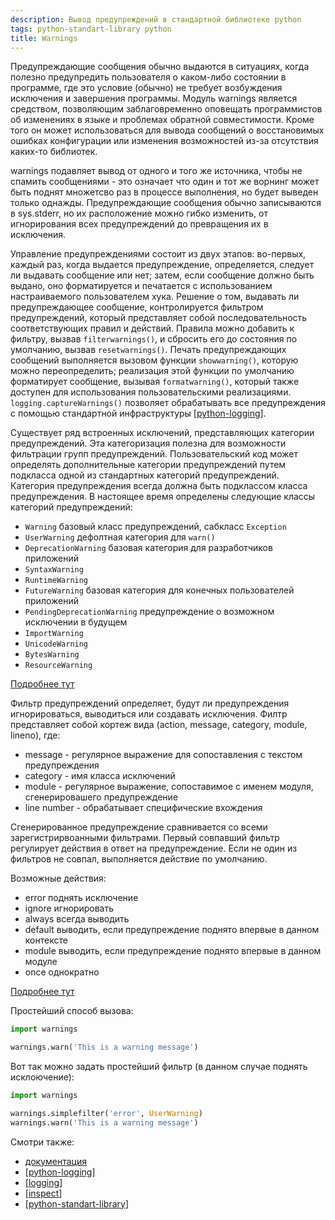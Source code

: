 ```yaml
---
description: Вывод предупреждений в стандартной библиотеке python
tags: python-standart-library python
title: Warnings
---
```

Предупреждающие сообщения обычно выдаются в ситуациях, когда полезно предупредить пользователя о каком-либо состоянии в программе, где это условие (обычно) не требует возбуждения исключения и завершения программы. Модуль warnings является средством, позволяющим заблаговременно оповещать программистов об изменениях в языке и проблемах обратной совместимости. Кроме того он может использоваться для вывода сообщений о восстановимых ошибках конфигурации или изменения возможностей из-за отсутствия каких-то библиотек.

warnings подавляет вывод от одного и того же источника, чтобы не спамить сообщениями - это означает что один и тот же ворнинг может быть поднят множетсво раз в процессе выполнения, но будет выведен только однажды. Предупреждающие сообщения обычно записываются в sys.stderr, но их расположение можно гибко изменить, от игнорирования всех предупреждений до превращения их в исключения.

Управление предупреждениями состоит из двух этапов: во-первых, каждый раз, когда выдается предупреждение, определяется, следует ли выдавать сообщение или нет; затем, если сообщение должно быть выдано, оно форматируется и печатается с использованием настраиваемого пользователем хука. Решение о том, выдавать ли предупреждающее сообщение, контролируется фильтром предупреждений, который представляет собой последовательность соответствующих правил и действий. Правила можно добавить к фильтру, вызвав `filterwarnings()`, и сбросить его до состояния по умолчанию, вызвав `resetwarnings()`. Печать предупреждающих сообщений выполняется вызовом функции `showwarning()`, которую можно переопределить; реализация этой функции по умолчанию форматирует сообщение, вызывая `formatwarning()`, который также доступен для использования пользовательскими реализациями. `logging.captureWarnings()` позволяет обрабатывать все предупреждения с помощью стандартной инфраструктуры [[python-logging]].

Существует ряд встроенных исключений, представляющих категории предупреждений. Эта категоризация полезна для возможности фильтрации групп предупреждений. Пользовательский код может определять дополнительные категории предупреждений путем подкласса одной из стандартных категорий предупреждений. Категория предупреждения всегда должна быть подклассом класса предупреждения. В настоящее время определены следующие классы категорий предупреждений:

- `Warning` базовый класс предупреждений, сабкласс `Exception`
- `UserWarning` дефолтная категория для `warn()`
- `DeprecationWarning` базовая категория для разработчиков приложений
- `SyntaxWarning`
- `RuntimeWarning`
- `FutureWarning` базовая категория для конечных пользователей приложений
- `PendingDeprecationWarning` предупреждение о возможном исключении в будущем
- `ImportWarning`
- `UnicodeWarning`
- `BytesWarning`
- `ResourceWarning`

[Подробнее тут](https://docs.python.org/3/library/warnings.html#warning-categories)

Фильтр предупреждений определяет, будут ли предупреждения игнорироваться, выводиться или создавать исключения. Филтр представляет собой кортеж вида (action, message, category, module, lineno), где:

- message - регулярное выражение для сопоставления с текстом предупреждения
- category - имя класса исключений
- module - регулярное выражение, сопоставимое с именем модуля, сгенерировашего предупреждение
- line number - обрабатывает специфические вхождения

Сгенерированное предупреждение сравнивается со всеми зарегистрирвоанными фильтрами. Первый совпавший фильтр регулирует действия в ответ на предупреждение. Если не один из фильтров не совпал, выполняется действие по умолчанию.

Возможные действия:

- error поднять исключение
- ignore игнорировать
- always всегда выводить
- default выводить, если предупреждение поднято впервые в данном контексте
- module выводить, если предупреждение поднято впервые в данном модуле
- once однократно

[Подробнее тут](https://docs.python.org/3/library/warnings.html#the-warnings-filter)

Простейший способ вызова:

```python
import warnings

warnings.warn('This is a warning message')
```

Вот так можно задать простейший фильтр (в данном случае поднять исклоючение):

```python
import warnings

warnings.simplefilter('error', UserWarning)
warnings.warn('This is a warning message')
```

Смотри также:

- [документация](https://docs.python.org/3/library/warnings.html)
- [[python-logging]]
- [[logging]]
- [[inspect]]
- [[python-standart-library]]

[//begin]: # "Autogenerated link references for markdown compatibility"
[python-logging]: ../lists/python-logging "Python logging"
[logging]: logging "Logging - основные принципы"
[inspect]: inspect "Inspect"
[python-standart-library]: ../lists/python-standart-library "Стандартная библиотека python и полезные ресурсы"
[//end]: # "Autogenerated link references"